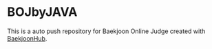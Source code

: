 # BOJbyJAVA
This is a auto push repository for Baekjoon Online Judge created with [BaekjoonHub](https://github.com/BaekjoonHub/BaekjoonHub).
